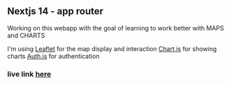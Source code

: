 ## Nextjs 14 - app router

Working on this webapp with the goal of learning to work better with MAPS and CHARTS

I'm using [Leaflet](https://leafletjs.com/) for the map display and interaction
[Chart.js](https://www.chartjs.org/) for showing charts
[Auth.js](https://github.com/nextauthjs) for authentication

### live link [here](https://surfdata-app.vercel.app/)
